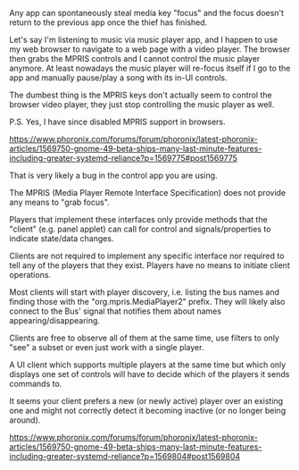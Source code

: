 Any app can spontaneously steal media key "focus" and the focus doesn't return to the previous app once the thief has finished.

Let's say I'm listening to music via music player app, and I happen to use my web browser to navigate to a web page with a video player. The browser then grabs the MPRIS controls and I cannot control the music player anymore. At least nowadays the music player will re-focus itself if I go to the app and manually pause/play a song with its in-UI controls.

The dumbest thing is the MPRIS keys don't actually seem to control the browser video player, they just stop controlling the music player as well.

P.S. Yes, I have since disabled MPRIS support in browsers.

<https://www.phoronix.com/forums/forum/phoronix/latest-phoronix-articles/1569750-gnome-49-beta-ships-many-last-minute-features-including-greater-systemd-reliance?p=1569775#post1569775>

That is very likely a bug in the control app you are using.

The MPRIS (Media Player Remote Interface Specification) does not provide any means to "grab focus".

Players that implement these interfaces only provide methods that the "client" (e.g. panel applet) can call for control and signals/properties to indicate state/data changes.

Clients are not required to implement any specific interface nor required to tell any of the players that they exist.
Players have no means to initiate client operations.

Most clients will start with player discovery, i.e. listing the bus names and finding those with the "org.mpris.MediaPlayer2" prefix.
They will likely also connect to the Bus' signal that notifies them about names appearing/disappearing.

Clients are free to observe all of them at the same time, use filters to only "see" a subset or even just work with a single player.

A UI client which supports multiple players at the same time but which only displays one set of controls will have to decide which of the players it sends commands to.

It seems your client prefers a new (or newly active) player over an existing one and might not correctly detect it becoming inactive (or no longer being around).

<https://www.phoronix.com/forums/forum/phoronix/latest-phoronix-articles/1569750-gnome-49-beta-ships-many-last-minute-features-including-greater-systemd-reliance?p=1569804#post1569804>

